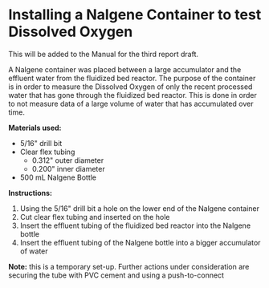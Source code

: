 # Installing a Nalgene Container to test Dissolved Oxygen
This will be added to the Manual for the third report draft.

A Nalgene container was placed between a large accumulator and the effluent water from the fluidized bed reactor. The purpose of the container is in order to measure the Dissolved Oxygen of only the recent processed water that has gone through the fluidized bed reactor. This is done in order to not measure data of a large volume of water that has accumulated over time.

**Materials used:**
- 5/16" drill bit
- Clear flex tubing
   - 0.312" outer diameter
   - 0.200" inner diameter
- 500 mL Nalgene Bottle

**Instructions:**

1. Using the 5/16" drill bit a hole on the lower end of the Nalgene container
2. Cut clear flex tubing and inserted on the hole
3. Insert the effluent tubing of the fluidized bed reactor into the Nalgene bottle
4. Insert the effluent tubing of the Nalgene bottle into a bigger accumulator of water

**Note:** this is a temporary set-up. Further actions under consideration are securing the tube with PVC cement and using a push-to-connect

